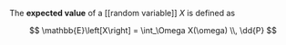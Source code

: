 The **expected value** of a [[random variable]] $X$ is defined as

$$
\mathbb{E}\left[X\right] = \int_\Omega X(\omega) \\, \dd{P}
$$